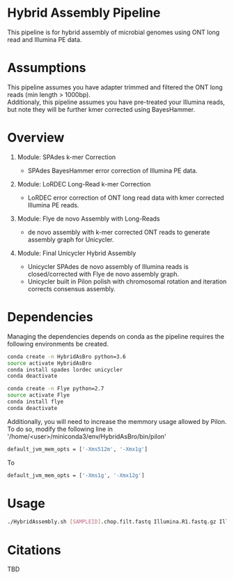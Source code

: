 # Hybrid Assembly Pipeline
This pipeline is for hybrid assembly of microbial genomes using ONT long read and Illumina PE data.  

# Assumptions
This pipeline assumes you have adapter trimmed and filtered the ONT long reads (min length > 1000bp).  
Additionaly, this pipeline assumes you have pre-treated your Illumina reads, but note they will be further kmer corrected using BayesHammer.

# Overview
1. Module: SPAdes k-mer Correction
    + SPAdes BayesHammer error correction of Illumina PE data.

2. Module: LoRDEC Long-Read k-mer Correction
    + LoRDEC error correction of ONT long read data with kmer corrected Illumina PE reads.

3. Module: Flye de novo Assembly with Long-Reads
    + de novo assembly with k-mer corrected ONT reads to generate assembly graph for Unicycler.

4. Module: Final Unicycler Hybrid Assembly
    + Unicycler SPAdes de novo assembly of Illumina reads is closed/corrected with Flye de novo assembly graph.
    + Unicycler built in Pilon polish with chromosomal rotation and iteration corrects consensus assembly.

# Dependencies
Managing the dependencies depends on conda as the pipeline requires the following environments be created.    
```bash  
conda create -n HybridAsBro python=3.6  
source activate HybridAsBro  
conda install spades lordec unicycler  
conda deactivate  

conda create -n Flye python=2.7  
source activate Flye  
conda install flye  
conda deactivate  
```  
Additionally, you will need to increase the memmory usage allowed by Pilon.  
To do so, modify the following line in '/home/\<user\>/miniconda3/env/HybridAsBro/bin/pilon'  
```bash
default_jvm_mem_opts = ['-Xms512m', '-Xmx1g']
```
To  
```bash
default_jvm_mem_opts = ['-Xms1g', '-Xmx12g']
```
# Usage
```bash  
./HybridAssembly.sh [SAMPLEID].chop.filt.fastq Illumina.R1.fastq.gz Illumina.R2.fastq.gz
```  

# Citations

TBD
